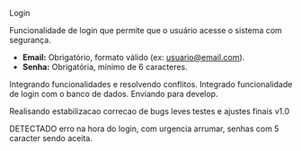 Login   

Funcionalidade de login que permite que o usuário acesse o sistema com segurança.

- **Email:** Obrigatório, formato válido (ex: usuario@email.com).
- **Senha:** Obrigatória, mínimo de 6 caracteres.

Integrando funcionalidades e resolvendo conflitos.
Integrado funcionalidade de login com o banco de dados.
Enviando para develop.

Realisando estabilizacao correcao de bugs leves 
testes e ajustes finais 
v1.0

DETECTADO erro na hora do login, com urgencia arrumar, senhas com 5 caracter sendo aceita.
